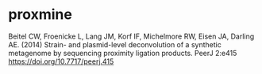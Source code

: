 proxmine
========

Beitel CW, Froenicke L, Lang JM, Korf IF, Michelmore RW, Eisen JA, Darling AE. (2014) Strain- and plasmid-level deconvolution of a synthetic metagenome by sequencing proximity ligation products. PeerJ 2:e415 https://doi.org/10.7717/peerj.415
